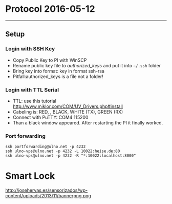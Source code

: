 # Protocol 2016-05-12
---
## Setup
### Login with SSH Key
* Copy Public Key to PI with WinSCP 
* Rename public key file to *authorized_keys* and put it into ```~/.ssh``` folder
* Bring key into format: key in format ssh-rsa <key> <email>
* Pitfall:authorized_keys is a file not a folder!

### Login with TTL Serial
* TTL: use this tutorial http://www.miklor.com/COM/UV_Drivers.php#install
* Cabeling is: RED, <empty>, BLACK, WHITE (TX), GREEN (RX)
* Connect with PuTTY: COM4 115200
* Than a black window appeared. After restarting the PI it finally worked.

### Port forwarding
    ssh portforwarding@ulno.net -p 4232
    ssh ulno-vps@ulno.net -p 4232 -L 10022:heise.de:80
    ssh ulno-vps@ulno.net -p 4232 -R "*:10022:localhost:8000"

# Smart Lock

http://josehervas.es/sensorizados/wp-content/uploads/2013/11/bannerpng.png